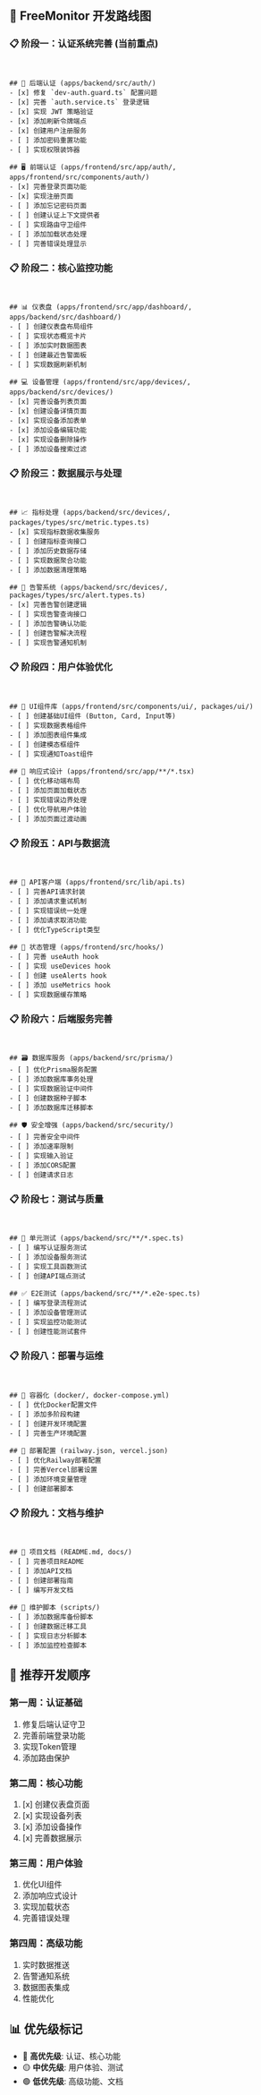 ## 🎯 **FreeMonitor 开发路线图**

### 📋 **阶段一：认证系统完善** (当前重点)
```


## 🔐 后端认证 (apps/backend/src/auth/)
- [x] 修复 `dev-auth.guard.ts` 配置问题
- [x] 完善 `auth.service.ts` 登录逻辑
- [x] 实现 JWT 策略验证
- [x] 添加刷新令牌端点
- [x] 创建用户注册服务
- [ ] 添加密码重置功能
- [ ] 实现权限装饰器

## 🖥️ 前端认证 (apps/frontend/src/app/auth/, apps/frontend/src/components/auth/)
- [x] 完善登录页面功能
- [x] 实现注册页面
- [ ] 添加忘记密码页面
- [ ] 创建认证上下文提供者
- [ ] 实现路由守卫组件
- [ ] 添加加载状态处理
- [ ] 完善错误处理显示
```

### 📋 **阶段二：核心监控功能**
```


## 📊 仪表盘 (apps/frontend/src/app/dashboard/, apps/backend/src/dashboard/)
- [ ] 创建仪表盘布局组件
- [ ] 实现状态概览卡片
- [ ] 添加实时数据图表
- [ ] 创建最近告警面板
- [ ] 实现数据刷新机制

## 💻 设备管理 (apps/frontend/src/app/devices/, apps/backend/src/devices/)
- [x] 完善设备列表页面
- [x] 创建设备详情页面
- [x] 实现设备添加表单
- [x] 添加设备编辑功能
- [x] 实现设备删除操作
- [ ] 添加设备搜索过滤
```

### 📋 **阶段三：数据展示与处理**
```


## 📈 指标处理 (apps/backend/src/devices/, packages/types/src/metric.types.ts)
- [x] 实现指标数据收集服务
- [ ] 创建指标查询接口
- [ ] 添加历史数据存储
- [ ] 实现数据聚合功能
- [ ] 添加数据清理策略

## 🚨 告警系统 (apps/backend/src/devices/, packages/types/src/alert.types.ts)
- [x] 完善告警创建逻辑
- [ ] 实现告警查询接口
- [ ] 添加告警确认功能
- [ ] 创建告警解决流程
- [ ] 实现告警通知机制
```

### 📋 **阶段四：用户体验优化**
```


## 🎨 UI组件库 (apps/frontend/src/components/ui/, packages/ui/)
- [ ] 创建基础UI组件 (Button, Card, Input等)
- [ ] 实现数据表格组件
- [ ] 添加图表组件集成
- [ ] 创建模态框组件
- [ ] 实现通知Toast组件

## 📱 响应式设计 (apps/frontend/src/app/**/*.tsx)
- [ ] 优化移动端布局
- [ ] 添加页面加载状态
- [ ] 实现错误边界处理
- [ ] 优化导航用户体验
- [ ] 添加页面过渡动画
```

### 📋 **阶段五：API与数据流**
```


## 🔌 API客户端 (apps/frontend/src/lib/api.ts)
- [ ] 完善API请求封装
- [ ] 添加请求重试机制
- [ ] 实现错误统一处理
- [ ] 添加请求取消功能
- [ ] 优化TypeScript类型

## 🎯 状态管理 (apps/frontend/src/hooks/)
- [ ] 完善 useAuth hook
- [ ] 实现 useDevices hook
- [ ] 创建 useAlerts hook
- [ ] 添加 useMetrics hook
- [ ] 实现数据缓存策略
```

### 📋 **阶段六：后端服务完善**
```


## 🗃️ 数据库服务 (apps/backend/src/prisma/)
- [ ] 优化Prisma服务配置
- [ ] 添加数据库事务处理
- [ ] 实现数据验证中间件
- [ ] 创建数据种子脚本
- [ ] 添加数据库迁移脚本

## 🛡️ 安全增强 (apps/backend/src/security/)
- [ ] 完善安全中间件
- [ ] 添加速率限制
- [ ] 实现输入验证
- [ ] 添加CORS配置
- [ ] 创建请求日志
```

### 📋 **阶段七：测试与质量**
```


## 🧪 单元测试 (apps/backend/src/**/*.spec.ts)
- [ ] 编写认证服务测试
- [ ] 添加设备服务测试
- [ ] 实现工具函数测试
- [ ] 创建API端点测试

## ✅ E2E测试 (apps/backend/src/**/*.e2e-spec.ts)
- [ ] 编写登录流程测试
- [ ] 添加设备管理测试
- [ ] 实现监控功能测试
- [ ] 创建性能测试套件
```

### 📋 **阶段八：部署与运维**
```


## 🐳 容器化 (docker/, docker-compose.yml)
- [ ] 优化Docker配置文件
- [ ] 添加多阶段构建
- [ ] 创建开发环境配置
- [ ] 完善生产环境配置

## 🚀 部署配置 (railway.json, vercel.json)
- [ ] 优化Railway部署配置
- [ ] 完善Vercel部署设置
- [ ] 添加环境变量管理
- [ ] 创建部署脚本
```

### 📋 **阶段九：文档与维护**
```


## 📖 项目文档 (README.md, docs/)
- [ ] 完善项目README
- [ ] 添加API文档
- [ ] 创建部署指南
- [ ] 编写开发文档

## 🔄 维护脚本 (scripts/)
- [ ] 添加数据库备份脚本
- [ ] 创建数据迁移工具
- [ ] 实现日志分析脚本
- [ ] 添加监控检查脚本
```

## 🚀 **推荐开发顺序**

### **第一周：认证基础**
1. 修复后端认证守卫
2. 完善前端登录功能
3. 实现Token管理
4. 添加路由保护

### **第二周：核心功能**
1. [x] 创建仪表盘页面
2. [x] 实现设备列表
3. [x] 添加设备操作
4. [x] 完善数据展示

### **第三周：用户体验**
1. 优化UI组件
2. 添加响应式设计
3. 实现加载状态
4. 完善错误处理

### **第四周：高级功能**
1. 实时数据推送
2. 告警通知系统
3. 数据图表集成
4. 性能优化

## 📊 **优先级标记**
- 🔴 **高优先级**: 认证、核心功能
- 🟡 **中优先级**: 用户体验、测试
- 🟢 **低优先级**: 高级功能、文档